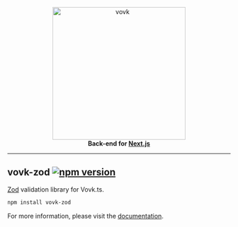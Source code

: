 <p align="center">
  <a href="https://vovk.dev">
    <picture>
      <source width="300" media="(prefers-color-scheme: dark)" srcset="https://vovk.dev/vovk-logo-white.svg">
      <source width="300" media="(prefers-color-scheme: light)" srcset="https://vovk.dev/vovk-logo.svg">
      <img width="300" alt="vovk" src="https://vovk.dev/vovk-logo.svg">
    </picture>
  </a>
  <br>
  <strong>Back-end for <a href="https://nextjs.org/">Next.js</a></strong>
</p>

---

## vovk-zod [![npm version](https://badge.fury.io/js/vovk-zod.svg)](https://www.npmjs.com/package/vovk-zod)

[Zod](https://www.npmjs.com/package/zod) validation library for Vovk.ts.

```sh
npm install vovk-zod
```

For more information, please visit the [documentation](https://vovk.dev/validation/zod).
